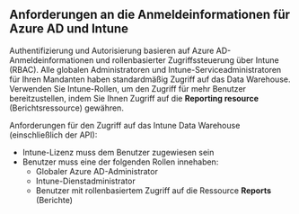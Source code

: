 <!-- This include is part of the Intune Data Warehouse documentation. -->

## <a name="azure-ad-and-intune-credential-requirements"></a>Anforderungen an die Anmeldeinformationen für Azure AD und Intune

Authentifizierung und Autorisierung basieren auf Azure AD-Anmeldeinformationen und rollenbasierter Zugriffssteuerung über Intune (RBAC). Alle globalen Administratoren und Intune-Serviceadministratoren für Ihren Mandanten haben standardmäßig Zugriff auf das Data Warehouse. Verwenden Sie Intune-Rollen, um den Zugriff für mehr Benutzer bereitzustellen, indem Sie Ihnen Zugriff auf die **Reporting resource** (Berichtsressource) gewähren.

Anforderungen für den Zugriff auf das Intune Data Warehouse (einschließlich der API):

  -  Intune-Lizenz muss dem Benutzer zugewiesen sein
  -  Benutzer muss eine der folgenden Rollen innehaben:
      -  Globaler Azure AD-Administrator
      -  Intune-Dienstadministrator
      -  Benutzer mit rollenbasiertem Zugriff auf die Ressource **Reports** (Berichte)
